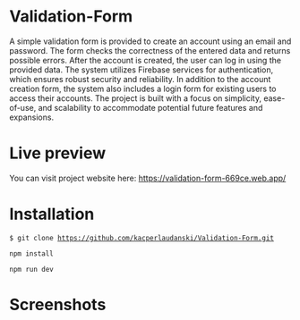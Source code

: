 # Validation-Form

A simple validation form is provided to create an account using an email and password. The form checks
the correctness of the entered data and returns possible errors. After the account is created, the user 
can log in using the provided data. The system utilizes Firebase services for authentication,
which ensures robust security and reliability. In addition to the account creation form, the system
also includes a login form for existing users to access their accounts. The project is built with a focus 
on simplicity, ease-of-use, and scalability to accommodate potential future features and expansions.


# Live preview

You can visit project website here: 
https://validation-form-669ce.web.app/

# Installation 

<code>$ git clone https://github.com/kacperlaudanski/Validation-Form.git</code> </br> 

<code>npm install</code> </br> 

<code>npm run dev</code> </br> 

# Screenshots 


